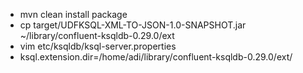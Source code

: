 - mvn clean install package
- cp target/UDFKSQL-XML-TO-JSON-1.0-SNAPSHOT.jar ~/library/confluent-ksqldb-0.29.0/ext
- vim etc/ksqldb/ksql-server.properties
- ksql.extension.dir=/home/adi/library/confluent-ksqldb-0.29.0/ext/